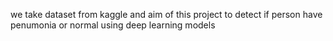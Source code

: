 we take dataset from kaggle and aim of this project to detect if person have penumonia or normal using deep learning models
